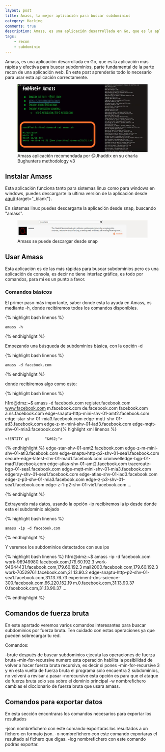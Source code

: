 ```yaml
---
layout: post
title: Amass, la mejor aplicación para buscar subdominios
category: Hacking
comments: true
description: Amass, es una aplicación desarrollada en Go, que es la aplicación más rápida y efectiva para buscar subdominios, parte fundamental de la parte recon de una aplicación web. En este post aprenderás todo lo necesario para usar esta aplicación correctamente.
tags:   
    - recon
    - subdominio
---
```


Amass, es una aplicación desarrollada en Go, que es la aplicación más rápida y efectiva para buscar subdominios, parte fundamental de la parte recon de una aplicación web. En este post aprenderás todo lo necesario para usar esta aplicación correctamente.

<figure>
<img alt="Amass aplicación recomendada por @Jhaddix" class="img img-responsive" src="/resources/images/amass.jpg"/>
<figcaption>
Amass aplicación recomendada por @Jhaddix en su charla Bughunters methodology v3
</figcaption>
</figure>

## Instalar Amass

Esta aplicación funciona tanto para sistemas linux como para windows en windows, puedes descargarte la ultima versión de la aplicación desde [aquí](https://github.com/OWASP/Amass/releases){:target="_blank"}.

En sistemas linux puedes descargarte la aplicación desde snap, buscando "amass".

<figure>
<img alt="Amass se puede descargar desde snap" class="img img-responsive" src="/resources/images/amass-en-snap.jpg"/>
<figcaption>
Amass se puede descargar desde snap
</figcaption>
</figure>


## Usar Amass

Esta aplicación es de las más rápidas para buscar subdominios pero es una aplicación de consola, es decir no tiene interfaz gráfica, es todo por comandos, para mi es un punto a favor.

### Comandos básicos

El primer paso más importante, saber donde esta la ayuda en Amass, es mediante -h, donde recibiremos todos los comandos disponibles.

{% highlight bash linenos %}

    amass -h

{% endhighlight %}

Empezando una búsqueda de subdominios básica, con la opción -d

{% highlight bash linenos %}

    amass -d facebook.com

{% endhighlight %}

donde recibiremos algo como esto:

{% highlight bash linenos %}

h1rd@dmz:~$ amass -d facebook.com
register.facebook.com
www.facebook.com
m.facebook.com
de.facebook.com
facebook.com
a.ns.facebook.com
edge-snaptu-http-mini-shv-01-amt2.facebook.com
edge-star-shv-01-mia3.facebook.com
edge-mqtt-shv-01-atl3.facebook.com
edge-z-m-mini-shv-01-iad3.facebook.com
edge-mqtt-shv-01-mia3.facebook.com{% highlight xml linenos %}

    <!ENTITY gt       "&#62;"> 

{% endhighlight %}
edge-star-shv-01-amt2.facebook.com
edge-z-m-mini-shv-01-atl3.facebook.com
edge-snaptu-http-p2-shv-01-sea1.facebook.com
secure-edge-latest-shv-01-mad1.facebook.com
cromwelledge-bgp-01-mad1.facebook.com
edge-atlas-shv-01-amt2.facebook.com
traceroute-bgp-01-sea1.facebook.com
edge-mqtt-mini-shv-01-mia3.facebook.com
edgeray-shv-01-sea1.facebook.com
edge-atlas-shv-01-iad3.facebook.com
edge-z-p3-shv-01-mia3.facebook.com
edge-z-p3-shv-01-sea1.facebook.com
edge-z-1-p2-shv-01-vie1.facebook.com
...

{% endhighlight %}

Extrayendo más datos, usando la opción -ip recibiremos la ip desde donde esta el subdominio alojado

{% highlight bash linenos %}

    amass -ip -d facebook.com

{% endhighlight %}

Y veremos los subdominios detectados con sus ips

{% highlight bash linenos %}
h1rd@dmz:~$ amass -ip -d facebook.com
work-98949980.facebook.com,179.60.192.3
work-94644431.facebook.com,179.60.192.3
mail2000.facebook.com,179.60.192.3
work-70529761.facebook.com,31.13.90.2
edge-snaptu-http-p2-shv-01-sea1.facebook.com,31.13.76.73
experiment-dns-science-300.facebook.com,66.220.152.19
m.0.facebook.com,31.13.90.37
0.facebook.com,31.13.90.37
...

{% endhighlight %}


## Comandos de fuerza bruta

En este apartado veremos varios comandos interesantes para buscar subdominios por fuerza bruta. Ten cuidado con estas operaciones ya que pueden sobrecargar tu red.

Comandos:

-brute después de buscar subdominios ejecuta las operaciones de fuerza bruta
-min-for-recursive numero  esta operación habilita la posibilidad de volver a hacer fuerza bruta recursiva, es decir si pones -min-for-recursive 3 y en esta vuelta de fuerza bruta el programa solo encuentra 2 subdominios, no volverá a revisar a pasar
-norecursive esta opción es para que el ataque de fuerza bruta solo sea sobre el dominio principal
-w nombrefichero cambias el diccionario de fuerza bruta que usara amass.


## Comandos para exportar datos

En esta sección encontraras los comandos necesarios para exportar los resultados

-json nombrefichero con este comando exportaras los resultados a un fichero en formato json.
-o nombrefichero con este comando exportaras el resultado al fichero que digas.
-log nombrefichero con este comando podrás exportar.




